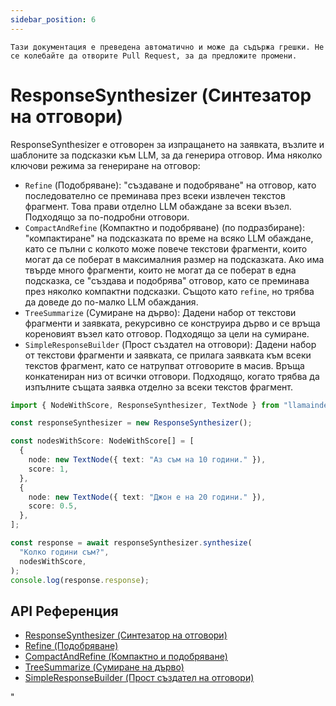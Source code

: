 ```yaml
---
sidebar_position: 6
---
```


`Тази документация е преведена автоматично и може да съдържа грешки. Не се колебайте да отворите Pull Request, за да предложите промени.`

# ResponseSynthesizer (Синтезатор на отговори)

ResponseSynthesizer е отговорен за изпращането на заявката, възлите и шаблоните за подсказки към LLM, за да генерира отговор. Има няколко ключови режима за генериране на отговор:

- `Refine` (Подобряване): "създаване и подобряване" на отговор, като последователно се преминава през всеки извлечен текстов фрагмент. Това прави отделно LLM обаждане за всеки възел. Подходящо за по-подробни отговори.
- `CompactAndRefine` (Компактно и подобряване) (по подразбиране): "компактиране" на подсказката по време на всяко LLM обаждане, като се пълни с колкото може повече текстови фрагменти, които могат да се поберат в максималния размер на подсказката. Ако има твърде много фрагменти, които не могат да се поберат в една подсказка, се "създава и подобрява" отговор, като се преминава през няколко компактни подсказки. Същото като `refine`, но трябва да доведе до по-малко LLM обаждания.
- `TreeSummarize` (Сумиране на дърво): Дадени набор от текстови фрагменти и заявката, рекурсивно се конструира дърво и се връща кореновият възел като отговор. Подходящо за цели на сумиране.
- `SimpleResponseBuilder` (Прост създател на отговори): Дадени набор от текстови фрагменти и заявката, се прилага заявката към всеки текстов фрагмент, като се натрупват отговорите в масив. Връща конкатениран низ от всички отговори. Подходящо, когато трябва да изпълните същата заявка отделно за всеки текстов фрагмент.

```typescript
import { NodeWithScore, ResponseSynthesizer, TextNode } from "llamaindex";

const responseSynthesizer = new ResponseSynthesizer();

const nodesWithScore: NodeWithScore[] = [
  {
    node: new TextNode({ text: "Аз съм на 10 години." }),
    score: 1,
  },
  {
    node: new TextNode({ text: "Джон е на 20 години." }),
    score: 0.5,
  },
];

const response = await responseSynthesizer.synthesize(
  "Колко години съм?",
  nodesWithScore,
);
console.log(response.response);
```

## API Референция

- [ResponseSynthesizer (Синтезатор на отговори)](../../api/classes/ResponseSynthesizer.md)
- [Refine (Подобряване)](../../api/classes/Refine.md)
- [CompactAndRefine (Компактно и подобряване)](../../api/classes/CompactAndRefine.md)
- [TreeSummarize (Сумиране на дърво)](../../api/classes/TreeSummarize.md)
- [SimpleResponseBuilder (Прост създател на отговори)](../../api/classes/SimpleResponseBuilder.md)

"
